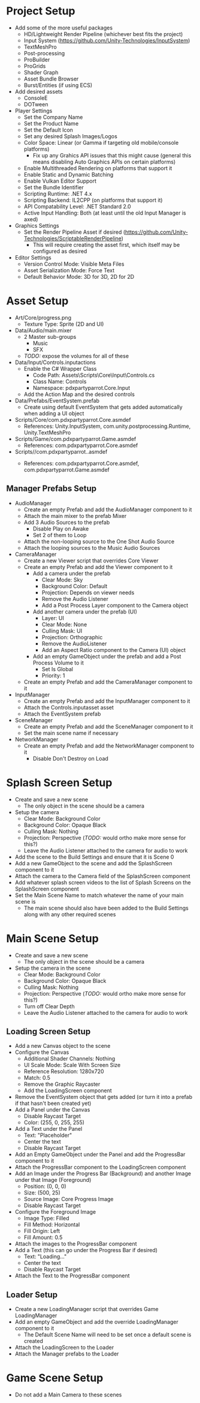 # Project Setup

* Add some of the more useful packages
  * HD/Lightweight Render Pipeline (whichever best fits the project)
  * Input System (https://github.com/Unity-Technologies/InputSystem)
  * TextMeshPro
  * Post-processing
  * ProBuilder
  * ProGrids
  * Shader Graph
  * Asset Bundle Browser
  * Burst/Entities (if using ECS)
* Add desired assets
  * ConsoleE
  * DOTween
* Player Settings
  * Set the Company Name
  * Set the Product Name
  * Set the Default Icon
  * Set any desired Splash Images/Logos
  * Color Space: Linear (or Gamma if targeting old mobile/console platforms)
    * Fix up any Grahics API issues that this might cause (general this means disabling Auto Graphics APIs on certain platforms)
  * Enable Multithreaded Rendering on platforms that support it
  * Enable Static and Dynamic Batching
  * Enable Vulkan Editor Support
  * Set the Bundle Identifier
  * Scripting Runtime: .NET 4.x
  * Scripting Backend: IL2CPP (on platforms that support it)
  * API Compatability Level: .NET Standard 2.0
  * Active Input Handling: Both (at least until the old Input Manager is axed)
* Graphics Settings
  * Set the Render Pipeline Asset if desired (https://github.com/Unity-Technologies/ScriptableRenderPipeline)
    * This will require creating the asset first, which itself may be configured as desired
* Editor Settings
  * Version Control Mode: Visible Meta Files
  * Asset Serialization Mode: Force Text
  * Default Behavior Mode: 3D for 3D, 2D for 2D

# Asset Setup

* Art/Core/progress.png
  * Texture Type: Sprite (2D and UI)
* Data/Audio/main.mixer
  * 2 Master sub-groups
    * Music
    * SFX
  * *TODO:* expose the volumes for all of these
* Data/Input/Controls.inputactions
  * Enable the C# Wrapper Class
    * Code Path: Assets\Scripts\Core\Input\Controls.cs
    * Class Name: Controls
    * Namespace: pdxpartyparrot.Core.Input
  * Add the Action Map and the desired controls
* Data/Prefabs/EventSystem.prefab
  * Create using default EventSystem that gets added automatically when adding a UI object
* Scripts/Core/com.pdxpartyparrot.Core.asmdef
  * References: Unity.InputSystem, com.unity.postprocessing.Runtime, Unity.TextMeshPro
* Scripts/Game/com.pdxpartyparrot.Game.asmdef
  * References: com.pdxpartyparrot.Core.asmdef
* Scripts/<project>/com.pdxpartyparrot.<projext>.asmdef
  * References: com.pdxpartyparrot.Core.asmdef, com.pdxpartyparrot.Game.asmdef

## Manager Prefabs Setup
* AudioManager
  * Create an empty Prefab and add the AudioManager component to it
  * Attach the main mixer to the prefab Mixer
  * Add 3 Audio Sources to the prefab
    * Disable Play on Awake
    * Set 2 of them to Loop
  * Attach the non-looping source to the One Shot Audio Source
  * Attach the looping sources to the Music Audio Sources
* CameraManager
  * Create a new Viewer script that overrides Core Viewer
  * Create an empty Prefab and add the Viewer component to it
    * Add a camera under the prefab
      * Clear Mode: Sky
      * Background Color: Default
      * Projection: Depends on viewer needs
      * Remove the Audio Listener
      * Add a Post Process Layer component to the Camera object
    * Add another camera under the prefab (UI)
      * Layer: UI
      * Clear Mode: None
      * Culling Mask: UI
      * Projection: Orthographic
      * Remove the AudioListener
      * Add an Aspect Ratio component to the Camera (UI) object
    * Add an empty GameObject under the prefab and add a Post Process Volume to it
      * Set Is Global
      * Priority: 1
  * Create an empty Prefab and add the CameraManager component to it
* InputManager
  * Create an empty Prefab and add the InputManager component to it
  * Attach the Controls.inputasset asset
  * Attach the EventSystem prefab
* SceneManager
  * Create an empty Prefab and add the SceneManager component to it
  * Set the main scene name if necessary
* NetworkManager
  * Create an empty Prefab and add the NetworkManager component to it
    * Disable Don't Destroy on Load

# Splash Screen Setup

* Create and save a new scene
  * The only object in the scene should be a camera
* Setup the camera
  * Clear Mode: Background Color
  * Background Color: Opaque Black
  * Culling Mask: Nothing
  * Projection: Perspective (*TODO:* would ortho make more sense for this?)
  * Leave the Audio Listener attached to the camera for audio to work
* Add the scene to the Build Settings and ensure that it is Scene 0
* Add a new GameObject to the scene and add the SplashScreen component to it
* Attach the camera to the Camera field of the SplashScreen component
* Add whatever splash screen videos to the list of Splash Screens on the SplashScreen component
* Set the Main Scene Name to match whatever the name of your main scene is
  * The main scene should also have been added to the Build Settings along with any other required scenes

# Main Scene Setup

* Create and save a new scene
  * The only object in the scene should be a camera
* Setup the camera in the scene
  * Clear Mode: Background Color
  * Background Color: Opaque Black
  * Culling Mask: Nothing
  * Projection: Perspective (*TODO:* would ortho make more sense for this?)
  * Turn off Clear Depth
  * Leave the Audio Listener attached to the camera for audio to work

## Loading Screen Setup

* Add a new Canvas object to the scene
* Configure the Canvas
  * Additional Shader Channels: Nothing
  * UI Scale Mode: Scale With Screen Size
  * Reference Resolution: 1280x720
  * Match: 0.5
  * Remove the Graphic Raycaster
  * Add the LoadingScreen component
* Remove the EventSystem object that gets added (or turn it into a prefab if that hasn't been created yet)
* Add a Panel under the Canvas
  * Disable Raycast Target
  * Color: (255, 0, 255, 255)
* Add a Text under the Panel
  * Text: "Placeholder"
  * Center the text
  * Disable Raycast Target
* Add an Empty GameObject under the Panel and add the ProgressBar component to it
* Attach the ProgressBar component to the LoadingScreen component
* Add an Image under the Progress Bar (Background) and another Image under that Image (Foreground)
  * Position: (0, 0, 0)
  * Size: (500, 25)
  * Source Image: Core Progress Image
  * Disable Raycast Target
* Configure the Foreground Image
  * Image Type: Filled
  * Fill Method: Horizontal
  * Fill Origin: Left
  * Fill Amount: 0.5
* Attach the images to the ProgressBar component
* Add a Text (this can go under the Progress Bar if desired)
  * Text: "Loading..."
  * Center the text
  * Disable Raycast Target
* Attach the Text to the ProgressBar component

## Loader Setup

* Create a new LoadingManager script that overrides Game LoadingManager
* Add an empty GameObject and add the override LoadingManager component to it
  * The Default Scene Name will need to be set once a default scene is created
* Attach the LoadingScreen to the Loader
* Attach the Manager prefabs to the Loader

# Game Scene Setup
* Do not add a Main Camera to these scenes
